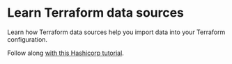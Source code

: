 # Learn Terraform data sources

Learn how Terraform data sources help you import data into your Terraform configuration.

Follow along [with this Hashicorp
tutorial](https://developer.hashicorp.com/terraform/tutorials/configuration-language/data-sources).
